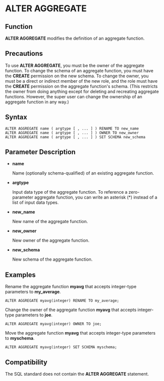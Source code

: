 # ALTER AGGREGATE<a name="EN-US_TOPIC_0000001127682267"></a>

## Function<a name="section173831846163116"></a>

**ALTER AGGREGATE**  modifies the definition of an aggregate function.

## Precautions<a name="section786041713618"></a>

To use  **ALTER AGGREGATE**, you must be the owner of the aggregate function. To change the schema of an aggregate function, you must have the  **CREATE**  permission on the new schema. To change the owner, you must be a direct or indirect member of the new role, and the role must have the  **CREATE**  permission on the aggregate function's schema. \(This restricts the owner from doing anything except for deleting and recreating aggregate functions. However, the super user can change the ownership of an aggregate function in any way.\)

## Syntax<a name="section1374719912321"></a>

```
ALTER AGGREGATE name ( argtype [ , ... ] ) RENAME TO new_name
ALTER AGGREGATE name ( argtype [ , ... ] ) OWNER TO new_owner
ALTER AGGREGATE name ( argtype [ , ... ] ) SET SCHEMA new_schema
```

## Parameter Description<a name="section62781959163314"></a>

-   **name**

    Name \(optionally schema-qualified\) of an existing aggregate function.

-   **argtype**

    Input data type of the aggregate function. To reference a zero-parameter aggregate function, you can write an asterisk \(\*\) instead of a list of input data types.

-   **new\_name**

    New name of the aggregate function.

-   **new\_owner**

    New owner of the aggregate function.

-   **new\_schema**

    New schema of the aggregate function.


## Examples<a name="section14411351193419"></a>

Rename the aggregate function  **myavg**  that accepts integer-type parameters to  **my\_average**.

```
ALTER AGGREGATE myavg(integer) RENAME TO my_average;
```

Change the owner of the aggregate function  **myavg**  that accepts integer-type parameters to  **joe**.

```
ALTER AGGREGATE myavg(integer) OWNER TO joe;
```

Move the aggregate function  **myavg**  that accepts integer-type parameters to  **myschema**.

```
ALTER AGGREGATE myavg(integer) SET SCHEMA myschema;
```

## Compatibility<a name="section15847115116365"></a>

The SQL standard does not contain the  **ALTER AGGREGATE**  statement.

